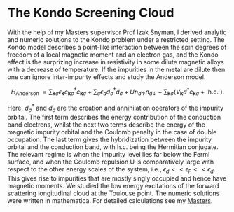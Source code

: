 # The Kondo Screening Cloud

With the help of my Masters supervisor Prof Izak Snyman, I derived analytic and numeric solutions to the Kondo problem under a restricted setting. The Kondo model describes a point-like interaction between the spin degrees of freedom of a local magnetic moment and an electron gas, and the Kondo effect is the surprizing increase in resistivity in some dilute magnetic alloys with a decrease of temperature. If the impurities in the metal are dilute then one can ignore inter-impurity effects and study the Anderson model.

$$
H_{\text {Anderson }}=\sum_{\mathbf{k} \sigma} \epsilon_{\mathbf{k}} c_{\mathbf{k} \sigma}^{\dagger} c_{\mathbf{k} \sigma}+\sum_\sigma \epsilon_d d_\sigma^{\dagger} d_\sigma+U n_{d \uparrow} n_{d \downarrow}+\sum_{\mathbf{k} \sigma}\left(V_{\mathbf{k}} d^{\dagger} c_{\mathbf{k} \sigma}+\text { h.c. }\right) \text {. }
$$

Here, $d^\dagger_\sigma$ and $d_\sigma$ are the creation and annihilation operators of the impurity orbital. The first term describes the energy contribution of the conduction band electrons, whilst the next two terms describe the energy of the magnetic impurity orbital and the Coulomb penalty in the case of double occupation. The last term gives the hybridization between the impurity orbital and the conduction band, with h.c. being the Hermitian conjugate. The relevant regime is when the impurity level lies far below the Fermi surface, and when the Coulomb repulsion U is comparatively large with respect to the other energy scales of the system, i.e., $\epsilon_d << \epsilon_F << \epsilon_d$. This gives rise to impurities that are mostly singly occupied and hence have magnetic moments. We studied the low energy excitations of the forward scattering longitudinal cloud at the Toulouse point. The numeric solutions were written in mathematica. For detailed calculations see my [Masters](https://www.dropbox.com/s/ct7c2h23l4d1e1j/MSc.pdf?dl=0).